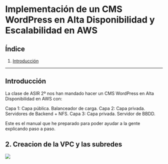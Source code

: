 # Implementación de un CMS WordPress en Alta Disponibilidad y Escalabilidad en AWS

## Índice
1. [Introducción](#introducción)


---

## Introducción
La clase de ASIR 2º nos han mandado hacer un CMS WordPress en Alta Disponibilidad en AWS con:

Capa 1: Capa pública. Balanceador de carga.
Capa 2: Capa privada. Servidores de Backend + NFS.
Capa 3: Capa privada. Servidor de BBDD.

Este es el manual que he preparado para poder ayudar a la gente explicando paso a paso.

## 2. Creacion de la VPC y las subredes

![](imagenes/Captura%desde%2024-12-05%18-59-01.png)
